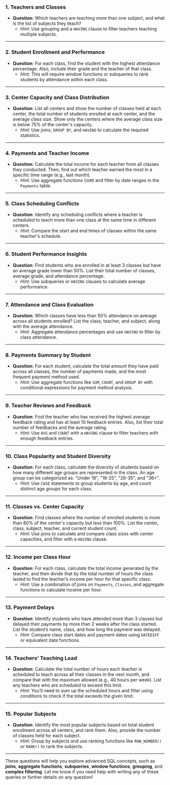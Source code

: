 
### **1. Teachers and Classes**
- **Question**: Which teachers are teaching more than one subject, and what is the list of subjects they teach?
  - *Hint*: Use grouping and a `HAVING` clause to filter teachers teaching multiple subjects.

---

### **2. Student Enrollment and Performance**
- **Question**: For each class, find the student with the highest attendance percentage. Also, include their grade and the teacher of that class.
  - *Hint*: This will require window functions or subqueries to rank students by attendance within each class.

---

### **3. Center Capacity and Class Distribution**
- **Question**: List all centers and show the number of classes held at each center, the total number of students enrolled at each center, and the average class size. Show only the centers where the average class size is below 75% of the center's capacity.
  - *Hint*: Use joins, `GROUP BY`, and `HAVING` to calculate the required statistics.

---

### **4. Payments and Teacher Income**
- **Question**: Calculate the total income for each teacher from all classes they conducted. Then, find out which teacher earned the most in a specific time range (e.g., last month).
  - *Hint*: Use aggregate functions (`SUM`) and filter by date ranges in the `Payments` table.

---

### **5. Class Scheduling Conflicts**
- **Question**: Identify any scheduling conflicts where a teacher is scheduled to teach more than one class at the same time in different centers. 
  - *Hint*: Compare the start and end times of classes within the same teacher's schedule.

---

### **6. Student Performance Insights**
- **Question**: Find students who are enrolled in at least 3 classes but have an average grade lower than 50%. List their total number of classes, average grade, and attendance percentage.
  - *Hint*: Use subqueries or `HAVING` clauses to calculate average performance.

---

### **7. Attendance and Class Evaluation**
- **Question**: Which classes have less than 50% attendance on average across all students enrolled? List the class, teacher, and subject, along with the average attendance.
  - *Hint*: Aggregate attendance percentages and use `HAVING` to filter by class attendance.

---

### **8. Payments Summary by Student**
- **Question**: For each student, calculate the total amount they have paid across all classes, the number of payments made, and the most frequent payment method used.
  - *Hint*: Use aggregate functions like `SUM`, `COUNT`, and `GROUP BY` with conditional expressions for payment method analysis.

---

### **9. Teacher Reviews and Feedback**
- **Question**: Find the teacher who has received the highest average feedback rating and has at least 10 feedback entries. Also, list their total number of feedbacks and the average rating.
  - *Hint*: Use `AVG` and `COUNT` with a `HAVING` clause to filter teachers with enough feedback entries.

---

### **10. Class Popularity and Student Diversity**
- **Question**: For each class, calculate the diversity of students based on how many different age groups are represented in the class. An age group can be categorized as: "Under 18", "18-25", "26-35", and "36+".
  - *Hint*: Use `CASE` statements to group students by age, and count distinct age groups for each class.

---

### **11. Classes vs. Center Capacity**
- **Question**: Find classes where the number of enrolled students is more than 80% of the center's capacity but less than 100%. List the center, class, subject, teacher, and current student count.
  - *Hint*: Use joins to calculate and compare class sizes with center capacities, and filter with a `HAVING` clause.

---

### **12. Income per Class Hour**
- **Question**: For each class, calculate the total income generated by the teacher, and then divide that by the total number of hours the class lasted to find the teacher’s income per hour for that specific class.
  - *Hint*: Use a combination of joins on `Payments`, `Classes`, and aggregate functions to calculate income per hour.

---

### **13. Payment Delays**
- **Question**: Identify students who have attended more than 3 classes but delayed their payments by more than 2 weeks after the class started. List the student’s name, class, and how long the payment was delayed.
  - *Hint*: Compare class start dates and payment dates using `DATEDIFF` or equivalent date functions.

---

### **14. Teachers’ Teaching Load**
- **Question**: Calculate the total number of hours each teacher is scheduled to teach across all their classes in the next month, and compare that with the maximum allowed (e.g., 40 hours per week). List any teachers who are scheduled to exceed this limit.
  - *Hint*: You’ll need to sum up the scheduled hours and filter using conditions to check if the total exceeds the given limit.

---

### **15. Popular Subjects**
- **Question**: Identify the most popular subjects based on total student enrollment across all centers, and rank them. Also, provide the number of classes held for each subject.
  - *Hint*: Group by subjects and use ranking functions like `ROW_NUMBER()` or `RANK()` to rank the subjects.

---

These questions will help you explore advanced SQL concepts, such as **joins**, **aggregate functions**, **subqueries**, **window functions**, **grouping**, and **complex filtering**. Let me know if you need help with writing any of these queries or further details on any question!